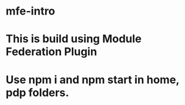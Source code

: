 # mfe-intro
# This is build using Module Federation Plugin
# Use npm i and npm start in home, pdp folders.

